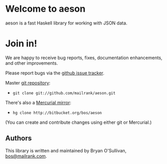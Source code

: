 # Welcome to aeson

aeson is a fast Haskell library for working with JSON data.

# Join in!

We are happy to receive bug reports, fixes, documentation enhancements,
and other improvements.

Please report bugs via the
[github issue tracker](http://github.com/mailrank/aeson/issues).

Master [git repository](http://github.com/mailrank/aeson):

* `git clone git://github.com/mailrank/aeson.git`

There's also a [Mercurial mirror](http://bitbucket.org/bos/aeson):

* `hg clone http://bitbucket.org/bos/aeson`

(You can create and contribute changes using either git or Mercurial.)

Authors
-------

This library is written and maintained by Bryan O'Sullivan,
<bos@mailrank.com>.
